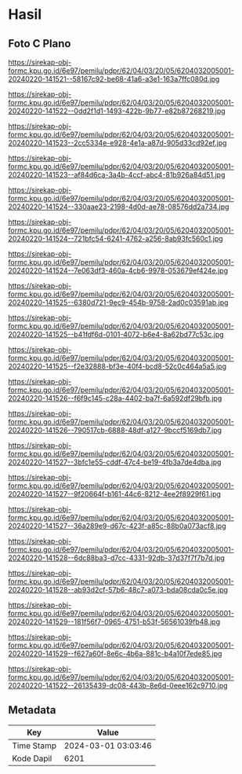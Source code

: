 # Hasil

## Foto C Plano

https://sirekap-obj-formc.kpu.go.id/6e97/pemilu/pdpr/62/04/03/20/05/6204032005001-20240220-141521--58167c92-be68-41a6-a3e1-163a7ffc080d.jpg

https://sirekap-obj-formc.kpu.go.id/6e97/pemilu/pdpr/62/04/03/20/05/6204032005001-20240220-141522--0dd2f1d1-1493-422b-9b77-e82b87268219.jpg

https://sirekap-obj-formc.kpu.go.id/6e97/pemilu/pdpr/62/04/03/20/05/6204032005001-20240220-141523--2cc5334e-e928-4e1a-a87d-905d33cd92ef.jpg

https://sirekap-obj-formc.kpu.go.id/6e97/pemilu/pdpr/62/04/03/20/05/6204032005001-20240220-141523--af84d6ca-3a4b-4ccf-abc4-81b926a84d51.jpg

https://sirekap-obj-formc.kpu.go.id/6e97/pemilu/pdpr/62/04/03/20/05/6204032005001-20240220-141524--330aae23-2198-4d0d-ae78-08576dd2a734.jpg

https://sirekap-obj-formc.kpu.go.id/6e97/pemilu/pdpr/62/04/03/20/05/6204032005001-20240220-141524--721bfc54-6241-4762-a256-8ab93fc560c1.jpg

https://sirekap-obj-formc.kpu.go.id/6e97/pemilu/pdpr/62/04/03/20/05/6204032005001-20240220-141524--7e063df3-460a-4cb6-9978-053679ef424e.jpg

https://sirekap-obj-formc.kpu.go.id/6e97/pemilu/pdpr/62/04/03/20/05/6204032005001-20240220-141525--6380d721-9ec9-454b-9758-2ad0c03591ab.jpg

https://sirekap-obj-formc.kpu.go.id/6e97/pemilu/pdpr/62/04/03/20/05/6204032005001-20240220-141525--b41fdf6d-0101-4072-b6e4-8a62bd77c53c.jpg

https://sirekap-obj-formc.kpu.go.id/6e97/pemilu/pdpr/62/04/03/20/05/6204032005001-20240220-141525--f2e32888-bf3e-40f4-bcd8-52c0c464a5a5.jpg

https://sirekap-obj-formc.kpu.go.id/6e97/pemilu/pdpr/62/04/03/20/05/6204032005001-20240220-141526--f6f9c145-c28a-4402-ba7f-6a592df29bfb.jpg

https://sirekap-obj-formc.kpu.go.id/6e97/pemilu/pdpr/62/04/03/20/05/6204032005001-20240220-141526--790517cb-6888-48df-a127-9bccf5169db7.jpg

https://sirekap-obj-formc.kpu.go.id/6e97/pemilu/pdpr/62/04/03/20/05/6204032005001-20240220-141527--3bfc1e55-cddf-47c4-be19-4fb3a7de4dba.jpg

https://sirekap-obj-formc.kpu.go.id/6e97/pemilu/pdpr/62/04/03/20/05/6204032005001-20240220-141527--9f20664f-b161-44c6-8212-4ee2f8929f61.jpg

https://sirekap-obj-formc.kpu.go.id/6e97/pemilu/pdpr/62/04/03/20/05/6204032005001-20240220-141527--36a289e9-d67c-423f-a85c-88b0a073acf8.jpg

https://sirekap-obj-formc.kpu.go.id/6e97/pemilu/pdpr/62/04/03/20/05/6204032005001-20240220-141528--6dc88ba3-d7cc-4331-92db-37d37f7f7b7d.jpg

https://sirekap-obj-formc.kpu.go.id/6e97/pemilu/pdpr/62/04/03/20/05/6204032005001-20240220-141528--ab93d2cf-57b6-48c7-a073-bda08cda0c5e.jpg

https://sirekap-obj-formc.kpu.go.id/6e97/pemilu/pdpr/62/04/03/20/05/6204032005001-20240220-141529--181f56f7-0965-4751-b53f-56561039fb48.jpg

https://sirekap-obj-formc.kpu.go.id/6e97/pemilu/pdpr/62/04/03/20/05/6204032005001-20240220-141529--f627a60f-8e6c-4b6a-881c-b4a10f7ede85.jpg

https://sirekap-obj-formc.kpu.go.id/6e97/pemilu/pdpr/62/04/03/20/05/6204032005001-20240220-141522--26135439-dc08-443b-8e6d-0eee162c9710.jpg


## Metadata

| Key        | Value               |
| ---------- | ------------------- |
| Time Stamp | 2024-03-01 03:03:46 |
| Kode Dapil | 6201                |



